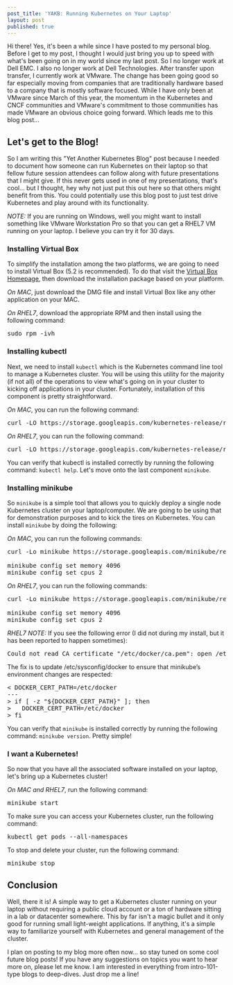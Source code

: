 ```yaml
---
post_title: 'YAKB: Running Kubernetes on Your Laptop'
layout: post
published: true
---
```

Hi there! Yes, it's been a while since I have posted to my personal blog. Before I get to my post, I thought I would just bring you up to speed with what's been going on in my world since my last post. So I no longer work at Dell EMC. I also no longer work at Dell Technologies. After transfer upon transfer, I currently work at VMware. The change has been going good so far especially moving from companies that are traditionally hardware based to a company that is mostly software focused. While I have only been at VMware since March of this year, the momentum in the Kubernetes and CNCF communities and VMware's commitment to those communities has made VMware an obvious choice going forward. Which leads me to this blog post...

## Let's get to the Blog!

So I am writing this "Yet Another Kubernetes Blog" post because I needed to document how someone can run Kubernetes on their laptop so that fellow future session attendees can follow along with future presentations that I might give. If this never gets used in one of my presentations, that's cool... but I thought, hey why not just put this out here so that others might benefit from this. You could potentially use this blog post to just test drive Kubernetes and play around with its functionality.

*NOTE:* If you are running on Windows, well you might want to install something like VMware Workstation Pro so that you can get a RHEL7 VM running on your laptop. I believe you can try it for 30 days.

### Installing Virtual Box

To simplify the installation among the two platforms, we are going to need to install Virtual Box (5.2 is recommended). To do that visit the [Virtual Box Homepage](https://www.virtualbox.org/wiki/Downloads), then download the installation package based on your platform.

*On MAC*, just download the DMG file and install Virtual Box like any other application on your MAC.

*On RHEL7*, download the appropriate RPM and then install using the following command:
<pre>
sudo rpm -ivh <name of the rpm file>
</pre>

### Installing kubectl

Next, we need to install `kubectl` which is the Kubernetes command line tool to manage a Kubernetes cluster. You will be using this utility for the majority (if not all) of the operations to view what's going on in your cluster to kicking off applications in your cluster. Fortunately, installation of this component is pretty straightforward.

*On MAC*, you can run the following command:
<pre>
curl -LO https://storage.googleapis.com/kubernetes-release/release/$(curl -s https://storage.googleapis.com/kubernetes-release/release/stable.txt)/bin/darwin/amd64/kubectl && chmod +x kubectl && sudo mv kubectl /usr/local/bin/
</pre>

*On RHEL7*, you can run the following command:
<pre>
curl -LO https://storage.googleapis.com/kubernetes-release/release/$(curl -s https://storage.googleapis.com/kubernetes-release/release/stable.txt)/bin/linux/amd64/kubectl && chmod +x kubectl && sudo mv kubectl /usr/local/bin/
</pre>

You can verify that kubectl is installed correctly by running the following command: `kubectl help`. Let's move onto the last component `minikube`.

### Installing minikube

So `minikube` is a simple tool that allows you to quickly deploy a single node Kubernetes cluster on your laptop/computer. We are going to be using that for demonstration purposes and to kick the tires on Kubernetes. You can install `minikube` by doing the following:

*On MAC*, you can run the following commands:
<pre>
curl -Lo minikube https://storage.googleapis.com/minikube/releases/latest/minikube-darwin-amd64 && chmod +x minikube && sudo mv minikube /usr/local/bin/

minikube config set memory 4096
minikube config set cpus 2
</pre>

*On RHEL7*, you can run the following commands:
<pre>
curl -Lo minikube https://storage.googleapis.com/minikube/releases/latest/minikube-linux-amd64 && chmod +x minikube && sudo mv minikube /usr/local/bin/

minikube config set memory 4096
minikube config set cpus 2
</pre>

*RHEL7 NOTE:* If you see the following error (I did not during my install, but it has been reported to happen sometimes):
<pre>
Could not read CA certificate "/etc/docker/ca.pem": open /etc/docker/ca.pem: no such file or directory
</pre>

The fix is to update /etc/sysconfig/docker to ensure that minikube’s environment changes are respected:
<pre>
&lt; DOCKER_CERT_PATH=/etc/docker
---
&gt; if [ -z "${DOCKER_CERT_PATH}" ]; then
&gt;   DOCKER_CERT_PATH=/etc/docker
&gt; fi
</pre>

You can verify that `minikube` is installed correctly by running the following command: `minikube version`. Pretty simple!

### I want a Kubernetes!

So now that you have all the associated software installed on your laptop, let's bring up a Kubernetes cluster!

*On MAC and RHEL7*, run the following command:
<pre>
minikube start
</pre>

To make sure you can access your Kubernetes cluster, run the following command:
<pre>
kubectl get pods --all-namespaces
</pre>

To stop and delete your cluster, run the following command:
<pre>
minikube stop
</pre>

## Conclusion

Well, there it is! A simple way to get a Kubernetes cluster running on your laptop without requiring a public cloud account or a ton of hardware sitting in a lab or datacenter somewhere. This by far isn't a magic bullet and it only good for running small light-weight applications. If anything, it's a simple way to familiarize yourself with Kubernetes and general management of the cluster.

I plan on posting to my blog more often now... so stay tuned on some cool future blog posts! If you have any suggestions on topics you want to hear more on, please let me know. I am interested in everything from intro-101-type blogs to deep-dives. Just drop me a line!
